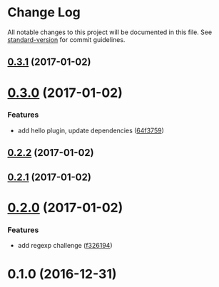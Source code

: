 # Change Log

All notable changes to this project will be documented in this file. See [standard-version](https://github.com/conventional-changelog/standard-version) for commit guidelines.

<a name="0.3.1"></a>
## [0.3.1](https://github.com/denouche/jarvis/compare/v0.3.0...v0.3.1) (2017-01-02)



<a name="0.3.0"></a>
# [0.3.0](https://github.com/denouche/jarvis/compare/v0.2.2...v0.3.0) (2017-01-02)


### Features

* add hello plugin, update dependencies ([64f3759](https://github.com/denouche/jarvis/commit/64f3759))



<a name="0.2.2"></a>
## [0.2.2](https://github.com/denouche/jarvis/compare/v0.2.0...v0.2.2) (2017-01-02)



<a name="0.2.1"></a>
## [0.2.1](https://github.com/denouche/jarvis/compare/v0.2.0...v0.2.1) (2017-01-02)



<a name="0.2.0"></a>
# [0.2.0](https://github.com/denouche/jarvis/compare/v0.1.0...v0.2.0) (2017-01-02)


### Features

* add regexp challenge ([f326194](https://github.com/denouche/jarvis/commit/f326194))



<a name="0.1.0"></a>
# 0.1.0 (2016-12-31)
